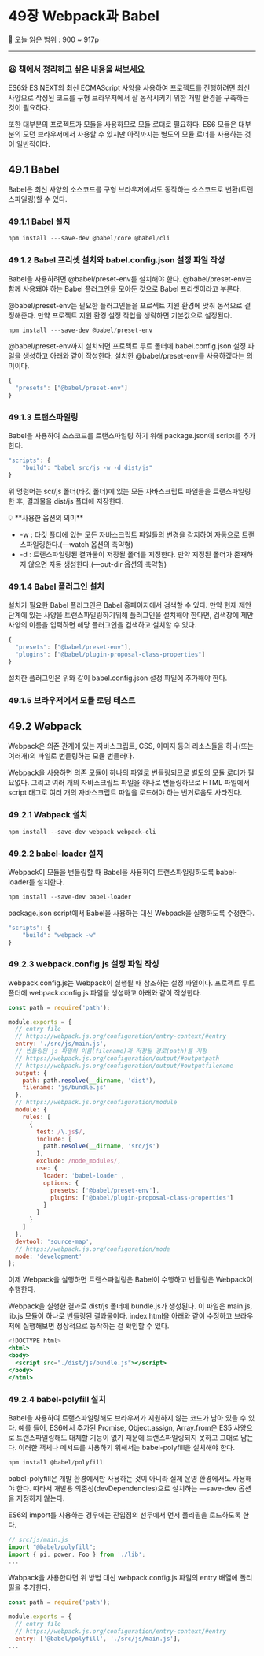 # 49장 Webpack과 Babel

🔖 오늘 읽은 범위 : 900 ~ 917p

---

### 😃 책에서 정리하고 싶은 내용을 써보세요

ES6와 ES.NEXT의 최신 ECMAScript 사양을 사용하여 프로젝트를 진행하려면 최신 사양으로 작성된 코드를 구형 브라우저에서 잘 동작시키기 위한 개발 환경을 구축하는 것이 필요하다.

또한 대부분의 프로젝트가 모듈을 사용하므로 모듈 로더로 필요하다. ES6 모듈은 대부분의 모던 브라우저에서 사용할 수 있지만 아직까지는 별도의 모듈 로더를 사용하는 것이 일반적이다.

## 49.1 Babel

Babel은 최신 사양의 소스코드를 구형 브라우저에서도 동작하는 소스코드로 변환(트랜스파일링)할 수 있다.

### 49.1.1 Babel 설치

```jsx
npm install ---save-dev @babel/core @babel/cli
```

### 49.1.2 Babel 프리셋 설치와 babel.config.json 설정 파일 작성

Babel을 사용하려면 @babel/preset-env를 설치해야 한다. @babel/preset-env는 함께 사용돼야 하는 Babel 플러그인을 모아둔 것으로 Babel 프리셋이라고 부른다.

@babel/preset-env는 필요한 플러그인들을 프로젝트 지원 환경에 맞춰 동적으로 결정해준다. 만약 프로젝트 지원 환경 설정 작업을 생략하면 기본값으로 설정된다.

```jsx
npm install ---save-dev @babel/preset-env
```

@babel/preset-env까지 설치되면 프로젝트 루트 폴더에 babel.config.json 설정 파일을 생성하고 아래와 같이 작성한다. 설치한 @babel/preset-env를 사용하겠다는 의미이다.

```jsx
{
  "presets": ["@babel/preset-env"]
}
```

### 49.1.3 트랜스파일링

Babel을 사용하여 소스코드를 트랜스파일링 하기 위해 package.json에 script를 추가한다.

```jsx
"scripts": {
    "build": "babel src/js -w -d dist/js"
}
```

위 명령어는 scr/js 폴더(타깃 폴더)에 있는 모든 자바스크립트 파일들을 트랜스파일링한 후, 결과물을 dist/js 폴더에 저장한다.

<aside>
💡 **사용한 옵션의 의미**

- -w : 타깃 폴더에 있는 모든 자바스크립트 파일들의 변경을 감지하여 자동으로 트랜스파일링한다.(—watch 옵션의 축약형)
- -d : 트랜스파일링된 결과물이 저장될 폴더를 지정한다. 만약 지정된 폴더가 존재하지 않으면 자동 생성한다.(—out-dir 옵션의 축약형)
</aside>

### 49.1.4 Babel 플러그인 설치

설치가 필요한 Babel 플러그인은 Babel 홈페이지에서 검색할 수 있다. 만약 현재 제안 단계에 있는 사양을 트랜스파일링하기위해 플러그인을 설치해야 한다면, 검색창에 제안 사양의 이름을 입력하면 해당 플러그인을 검색하고 설치할 수 있다. 

```jsx
{
  "presets": ["@babel/preset-env"],
  "plugins": ["@babel/plugin-proposal-class-properties"]
}
```

설치한 플러그인은 위와 같이 babel.config.json 설정 파일에 추가해야 한다.

### 49.1.5 브라우저에서 모듈 로딩 테스트

## 49.2 Webpack

Webpack은 의존 관계에 있는 자바스크립트, CSS, 이미지 등의 리소스들을 하나(또는 여러개)의 파일로 번들링하는 모듈 번들러다.

Webpack을 사용하면 의존 모듈이 하나의 파일로 번들링되므로 별도의 모듈 로더가 필요없다. 그리고 여러 개의 자바스크립트 파일을 하나로 번들링하므로 HTML 파일에서 script 태그로 여러 개의 자바스크립트 파일을 로드해야 하는 번거로움도 사라진다.

### 49.2.1 Wabpack 설치

```jsx
npm install --save-dev webpack webpack-cli
```

### 49.2.2 babel-loader 설치

Webpack이 모듈을 번들링할 때 Babel을 사용하여 트랜스파일링하도록 babel-loader를 설치한다.

```jsx
npm install --save-dev babel-loader
```

package.json script에서 Babel을 사용하는 대신 Webpack을 실행하도록 수정한다.

```jsx
"scripts": {
    "build": "webpack -w"
}
```

### 49.2.3 webpack.config.js 설정 파일 작성

webpack.config.js는 Webpack이 실행될 때 참조하는 설정 파일이다. 프로젝트 루트 폴더에 webpack.config.js 파일을 생성하고 아래와 같이 작성한다.

```jsx
const path = require('path');

module.exports = {
  // entry file
  // https://webpack.js.org/configuration/entry-context/#entry
  entry: './src/js/main.js',
  // 번들링된 js 파일의 이름(filename)과 저장될 경로(path)를 지정
  // https://webpack.js.org/configuration/output/#outputpath
  // https://webpack.js.org/configuration/output/#outputfilename
  output: {
    path: path.resolve(__dirname, 'dist'),
    filename: 'js/bundle.js'
  },
  // https://webpack.js.org/configuration/module
  module: {
    rules: [
      {
        test: /\.js$/,
        include: [
          path.resolve(__dirname, 'src/js')
        ],
        exclude: /node_modules/,
        use: {
          loader: 'babel-loader',
          options: {
            presets: ['@babel/preset-env'],
            plugins: ['@babel/plugin-proposal-class-properties']
          }
        }
      }
    ]
  },
  devtool: 'source-map',
  // https://webpack.js.org/configuration/mode
  mode: 'development'
};
```

이제 Webpack을 실행하면 트랜스파일링은 Babel이 수행하고 번들링은 Webpack이 수행한다. 

Webpack을 실행한 결과로 dist/js 폴더에 bundle.js가 생성된다. 이 파일은 main.js, lib.js 모듈이 하나로 번들링된 결과물이다. index.html을 아래와 같이 수정하고 브라우저에 실행해보면 정상적으로 동작하는 걸 확인할 수 있다.

```jsx
<!DOCTYPE html>
<html>
<body>
  <script src="./dist/js/bundle.js"></script>
</body>
</html>
```

### 49.2.4 babel-polyfill 설치

Babel을 사용하여 트랜스파일링해도 브라우저가 지원하지 않는 코드가 남아 있을 수 있다. 예를 들어, ES6에서 추가된 Promise, Object.assign, Array.from은 ES5 사양으로 트랜스파일링해도 대체할 기능이 없기 때문에 트랜스파일링되지 못하고 그대로 남는다. 이러한 객체나 메서드를 사용하기 위해서는 babel-polyfill을 설치해야 한다.

```jsx
npm install @babel/polyfill
```

babel-polyfill은 개발 환경에서만 사용하는 것이 아니라 실제 운영 환경에서도 사용해야 한다. 따라서 개발용 의존성(devDependencies)으로 설치하는 —save-dev 옵션을 지정하지 않는다.

ES6의 import를 사용하는 경우에는 진입점의 선두에서 먼저 폴리필을 로드하도록 한다.

```jsx
// src/js/main.js
import "@babel/polyfill";
import { pi, power, Foo } from './lib';
...
```

Wabpack을 사용한다면 위 방법 대신 webpack.config.js 파일의 entry 배열에 폴리필을 추가한다.

```jsx
const path = require('path');

module.exports = {
  // entry file
  // https://webpack.js.org/configuration/entry-context/#entry
  entry: ['@babel/polyfill', './src/js/main.js'],
...
```
